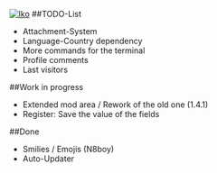 [![Iko](https://raw.githubusercontent.com/IkoBulletin/Iko/master/public/img/iko_logo.png "Iko")](http://iko.im "Iko")
##TODO-List
* Attachment-System
* Language-Country dependency
* More commands for the terminal
* Profile comments
* Last visitors


##Work in progress
* Extended mod area / Rework of the old one (1.4.1)
* Register: Save the value of the fields

##Done
* Smilies / Emojis (N8boy)
* Auto-Updater

